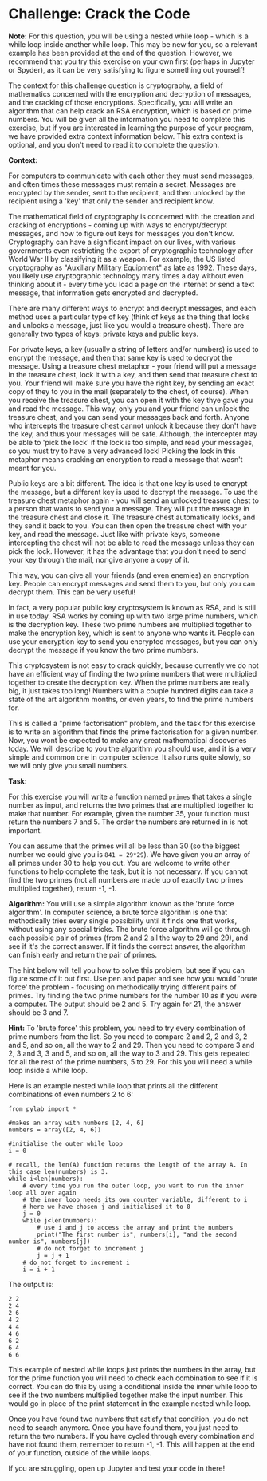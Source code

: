 # Challenge: Crack the Code

**Note:** For this question, you will be using a nested while loop - which is a while loop inside another while loop. This may be new for you, so a relevant example has been provided at the end of the question. However, we recommend that you try this exercise on your own first (perhaps in Jupyter or Spyder), as it can be very satisfying to figure something out yourself!

The context for this challenge question is cryptography, a field of mathematics concerned with the encryption and decryption of messages, and the cracking of those encryptions. Specifically, you will write an algorithm that can help crack an RSA encryption, which is based on prime numbers. You will be given all the information you need to complete this exercise, but if you are interested in learning the purpose of your program, we have provided extra context information below. This extra context is optional, and you don't need to read it to complete the question.

**Context:**

For computers to communicate with each other they must send messages, and often times these messages must remain a secret. Messages are encrypted by the sender, sent to the recipient, and then unlocked by the recipient using a 'key' that only the sender and recipient know. 

The mathematical field of cryptography is concerned with the creation and cracking of encryptions - coming up with ways to encrypt/decrypt messages, and how to figure out keys for messages you don't know. Cryptography can have a significant impact on our lives, with various governments even restricting the export of cryptographic technology after World War II by classifying it as a weapon. For example, the US listed cryptography as "Auxillary Military Equipment" as late as 1992. These days, you likely use cryptographic technology many times a day without even thinking about it - every time you load a page on the internet or send a text message, that information gets encrypted and decrypted. 

There are many different ways to encrypt and decrypt messages, and each method uses a particular type of key (think of keys as the thing that locks and unlocks a message, just like you would a treasure chest). There are generally two types of keys: private keys and public keys. 

For private keys, a key (usually a string of letters and/or numbers) is used to encrypt the message, and then that same key is used to decrypt the message. Using a treasure chest metaphor - your friend will put a message in the treasure chest, lock it with a key, and then send that treasure chest to you. Your friend will make sure you have the right key, by sending an exact copy of they to you in the mail (separately to the chest, of course). When you receive the treasure chest, you can open it with the key thye gave you and read the message. This way, only you and your friend can unlock the treasure chest, and you can send your messages back and forth. Anyone who intercepts the treasure chest cannot unlock it because they don't have the key, and thus your messages will be safe. Although, the intercepter may be able to 'pick the lock' if the lock is too simple, and read your messages, so you must try to have a very advanced lock! Picking the lock in this metaphor means cracking an encryption to read a message that wasn't meant for you. 

Public keys are a bit different. The idea is that one key is used to encrypt the message, but a different key is used to decrypt the message. To use the treasure chest metaphor again - you will send an unlocked treasure chest to a person that wants to send you a message. They will put the message in the treasure chest and close it. The treasure chest automatically locks, and they send it back to you. You can then open the treasure chest with your key, and read the message. Just like with private keys, someone intercepting the chest will not be able to read the message unless they can pick the lock. However, it has the advantage that you don't need to send your key through the mail, nor give anyone a copy of it. 

This way, you can give all your friends (and even enemies) an encryption key. People can encrypt messages and send them to you, but only you can decrypt them. This can be very useful!

In fact, a very popular public key cryptosystem is known as RSA, and is still in use today. RSA works by coming up with two large prime numbers, which is the decryption key. These two prime numbers are multiplied together to make the encryption key, which is sent to anyone who wants it. People can use your encryption key to send you encrypted messages, but you can only decrypt the message if you know the two prime numbers. 

This cryptosystem is not easy to crack quickly, because currently we do not have an efficient way of finding the two prime numbers that were multiplied together to create the decryption key. When the prime numbers are really big, it just takes too long! Numbers with a couple hundred digits can take a state of the art algorithm months, or even years, to find the prime numbers for. 

This is called a "prime factorisation" problem, and the task for this exercise is to write an algorithm that finds the prime factorisation for a given number. Now, you wont be expected to make any great mathematical discoveries today. We will describe to you the algorithm you should use, and it is a very simple and common one in computer science. It also runs quite slowly, so we will only give you small numbers.

**Task:**

For this exercise you will write a function named `primes` that takes a single number as input, and returns the two primes that are multiplied together to make that number. For example, given the number 35, your function must return the numbers 7 and 5. The order the numbers are returned in is not important. 

You can assume that the primes will all be less than 30 (so the biggest number we could give you is `841 = 29*29`). We have given you an array of all primes under 30 to help you out. You are welcome to write other functions to help complete the task, but it is not necessary. If you cannot find the two primes (not all numbers are made up of exactly two primes multiplied together), return -1, -1.


**Algorithm:**
You will use a simple algorithm known as the 'brute force algorithm'. In computer science, a brute force algorithm is one that methodically tries every single possibility until it finds one that works, without using any special tricks. The brute force algorithm will go through each possible pair of primes (from 2 and 2 all the way to 29 and 29), and see if it's the correct answer. If it finds the correct answer, the algorithm can finish early and return the pair of primes.

The hint below will tell you how to solve this problem, but see if you can figure some of it out first. Use pen and paper and see how you would 'brute force' the problem - focusing on methodically trying different pairs of primes. Try finding the two prime numbers for the number 10 as if you were a computer. The output should be 2 and 5. Try again for 21, the answer should be 3 and 7.


**Hint:** To 'brute force' this problem, you need to try every combination of prime numbers from the list. So you need to compare 2 and 2, 2 and 3, 2 and 5, and so on, all the way to 2 and 29. Then you need to compare 3 and 2, 3 and 3, 3 and 5, and so on, all the way to 3 and 29. This gets repeated for all the rest of the prime numbers, 5 to 29. For this you will need a while loop inside a while loop. 

Here is an example nested while loop that prints all the different combinations of even numbers 2 to 6:

```
from pylab import *

#makes an array with numbers [2, 4, 6]
numbers = array([2, 4, 6])

#initialise the outer while loop
i = 0

# recall, the len(A) function returns the length of the array A. In this case len(numbers) is 3.
while i<len(numbers):
    # every time you run the outer loop, you want to run the inner loop all over again
    # the inner loop needs its own counter variable, different to i
    # here we have chosen j and initialised it to 0
    j = 0
    while j<len(numbers):
        # use i and j to access the array and print the numbers
        print("The first number is", numbers[i], "and the second number is", numbers[j])
        # do not forget to increment j
        j = j + 1
    # do not forget to increment i
    i = i + 1

```

The output is: 

```
2 2
2 4
2 6
4 2
4 4
4 6
6 2
6 4
6 6
```

This example of nested while loops just prints the numbers in the array, but for the prime function you will need to check each combination to see if it is correct. You can do this by using a conditional inside the inner while loop to see if the two numbers multiplied together make the input number. This would go in place of the print statement in the example nested while loop. 

Once you have found two numbers that satisfy that condition, you do not need to search anymore. Once you have found them, you just need to return the two numbers. If you have cycled through every combination and have not found them, remember to return -1, -1. This will happen at the end of your function, outside of the while loops. 

If you are struggling, open up Jupyter and test your code in there!
